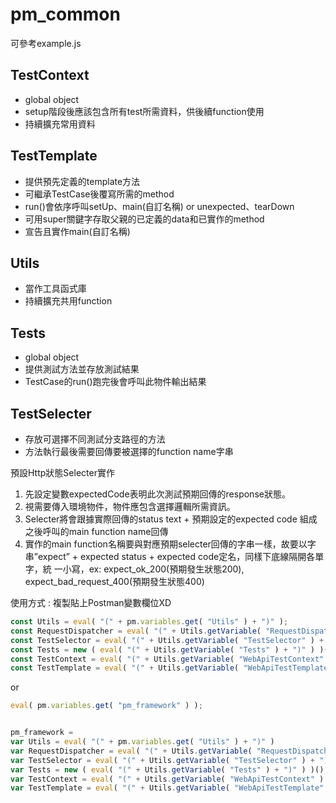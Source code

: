# pm_common
可參考example.js
## TestContext 
- global object
- setup階段後應該包含所有test所需資料，供後續function使用
- 持續擴充常用資料

## TestTemplate
- 提供預先定義的template方法
- 可繼承TestCase後覆寫所需的method
- run()會依序呼叫setUp、main(自訂名稱) or unexpected、tearDown
- 可用super關鍵字存取父親的已定義的data和已實作的method
- 宣告且實作main(自訂名稱)

## Utils
- 當作工具函式庫
- 持續擴充共用function

## Tests
- global object
- 提供測試方法並存放測試結果
- TestCase的run()跑完後會呼叫此物件輸出結果

## TestSelecter
- 存放可選擇不同測試分支路徑的方法
- 方法執行最後需要回傳要被選擇的function name字串

預設Http狀態Selecter實作
1.  先設定變數expectedCode表明此次測試預期回傳的response狀態。
2.	視需要傳入環境物件，物件應包含選擇邏輯所需資訊。
3.	Selecter將會跟據實際回傳的status text + 預期設定的expected code 組成之後呼叫的main function name回傳
4.  實作的main function名稱要與對應預期selecter回傳的字串一樣，故要以字串”expect” + expected status + expected code定名，同樣下底線隔開各單字，統     一小寫，ex: expect_ok_200(預期發生狀態200), expect_bad_request_400(預期發生狀態400)
    


使用方式 : 複製貼上Postman變數欄位XD
```javascript
const Utils = eval( "(" + pm.variables.get( "Utils" ) + ")" );
const RequestDispatcher = eval( "(" + Utils.getVariable( "RequestDispatcher" ) + ")" );
const TestSelector = eval( "(" + Utils.getVariable( "TestSelector" ) + ")" );
const Tests = new ( eval( "(" + Utils.getVariable( "Tests" ) + ")" ) )();
const TestContext = eval( "(" + Utils.getVariable( "WebApiTestContext" ) + ")" );
const TestTemplate = eval( "(" + Utils.getVariable( "WebApiTestTemplate" ) + ")" );
```

or

```javascript
eval( pm.variables.get( "pm_framework" ) );


pm_framework =
var Utils = eval( "(" + pm.variables.get( "Utils" ) + ")" )
var RequestDispatcher = eval( "(" + Utils.getVariable( "RequestDispatcher" ) + ")" );
var TestSelector = eval( "(" + Utils.getVariable( "TestSelector" ) + ")" );
var Tests = new ( eval( "(" + Utils.getVariable( "Tests" ) + ")" ) )();
var TestContext = eval( "(" + Utils.getVariable( "WebApiTestContext" ) + ")" );
var TestTemplate = eval( "(" + Utils.getVariable( "WebApiTestTemplate" ) + ")" );
```
